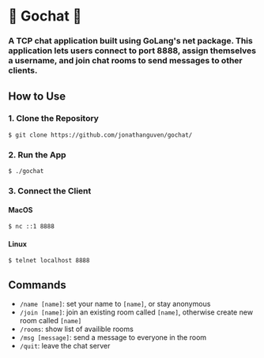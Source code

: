 # 🤖 Gochat 🤖

### A TCP chat application built using GoLang's net package. This application lets users connect to port 8888, assign themselves a username, and join chat rooms to send messages to other clients.

## How to Use
### 1. Clone the Repository
```
$ git clone https://github.com/jonathanguven/gochat/
```
### 2. Run the App
```
$ ./gochat
```
### 3. Connect the Client
#### MacOS
`$ nc ::1 8888`
#### Linux
`$ telnet localhost 8888`

## Commands 
- `/name [name]`: set your name to `[name]`, or stay anonymous
- `/join [name]`: join an existing room called `[name]`, otherwise create new room called `[name]`
- `/rooms`: show list of availible rooms
- `/msg [message]`: send a message to everyone in the room
- `/quit`: leave the chat server
